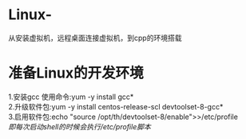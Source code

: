 # Linux-
从安装虚拟机，远程桌面连接虚拟机，到cpp的环境搭载

# 准备Linux的开发环境
1.安装gcc 使用命令:yum -y install gcc*  
2.升级软件包:yum -y install centos-release-scl devtoolset-8-gcc*  
3.启用软件包:echo "source /opt/th/devtoolset-8/enable">>/etc/profile  
*即每次启动shell的时候会执行/etc/profile脚本*
